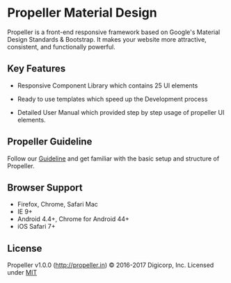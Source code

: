 # Propeller Material Design

Propeller is a front-end responsive framework 
based on Google's Material Design Standards & Bootstrap.
It makes your website more attractive, consistent, and functionally powerful.


## Key Features

- Responsive Component Library which contains 25 UI elements

- Ready to use templates which speed up the Development process 

- Detailed User Manual which provided step by step usage of propeller UI elements.


## Propeller Guideline

Follow our [Guideline](http://propeller.in/docs/index.php) and get familiar with the basic setup and structure of Propeller.


## Browser Support

- Firefox, Chrome, Safari Mac
- IE 9+
- Android 4.4+, Chrome for Android 44+
- iOS Safari 7+


## License

Propeller v1.0.0 (http://propeller.in)
© 2016-2017 Digicorp, Inc.
Licensed under [MIT](https://github.com/digicorp/propeller)
